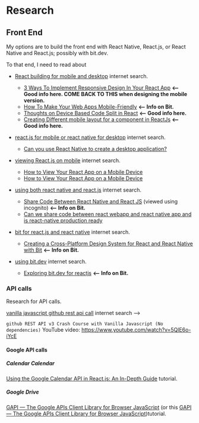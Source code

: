 # Research

## Front End

My options are to build the front end with React Native, React.js, or React Native and React.js; possibly with bit.dev.

To that end, I need to read about

- [React building for mobile and desktop](https://www.google.com/search?q=React+building+for+mobile+and+desktop&sxsrf=AJOqlzWPI1LoZidS94Vm5DwvDk4EVpc9NA%3A1673555090411&ei=kmzAY5XZGKHZ5NoPysqxuA4&ved=0ahUKEwiV6rPF7sL8AhWhLFkFHUplDOcQ4dUDCBA&uact=5&oq=React+building+for+mobile+and+desktop&gs_lcp=Cgxnd3Mtd2l6LXNlcnAQAzIECCMQJzoKCAAQRxDWBBCwAzoHCCMQsAIQJ0oECEEYAEoECEYYAFD2scUGWOO3xQZgwcbFBmgCcAF4AIABxwGIAf4CkgEDMC4ymAEAoAEByAEIwAEB&sclient=gws-wiz-serp) internet search.

  - [3 Ways To Implement Responsive Design In Your React App](https://itnext.io/3-ways-to-implement-responsive-design-in-your-react-app-bcb6ee7eb424) **<-- Good info here. COME BACK TO THIS when designing the mobile version.**
  - [How To Make Your Web Apps Mobile-Friendly](https://blog.bitsrc.io/how-to-make-your-web-apps-mobile-friendly-85bad8736dbf) **<-- Info on Bit.**
  - [Thoughts on Device Based Code Split in React](https://webup.org/blog/react-device-based-code-split/) **<-- Good info here.**
  - [Creating Different mobile layout for a component in ReactJs](https://stackoverflow.com/questions/41478875/creating-different-mobile-layout-for-a-component-in-reactjs) **<-- Good info here.**

- [react.js for mobile or react native for desktop](https://www.google.com/search?q=react.js+for+mobile+or+react+native+for+desktop&oq=react.js+for+mobile+or+react+native+for+desktop&aqs=chrome..69i57.11625j0j7&sourceid=chrome&ie=UTF-8) internet search.

  - [Can you use React Native to create a desktop application?](https://stackoverflow.com/questions/48152008/can-you-use-react-native-to-create-a-desktop-application)

- [viewing React.js on mobile](https://www.google.com/search?q=viewing+React.js+on+mobile&sxsrf=AJOqlzVFR53tJhzCZl77oBA4Gmr3ZkG7lQ%3A1673554818842&ei=gmvAY-eCM8Tn5NoPwIycuA8&ved=0ahUKEwjny_TD7cL8AhXEM1kFHUAGB_cQ4dUDCBA&uact=5&oq=viewing+React.js+on+mobile&gs_lcp=Cgxnd3Mtd2l6LXNlcnAQAzIFCAAQogQyBQgAEKIEMgUIABCiBDIFCAAQogQ6CggAEEcQ1gQQsAM6CAghEKABEMMESgQIQRgASgQIRhgAUP0RWNQcYJ4laAFwAXgAgAHvAYgBlQiSAQUwLjEuNJgBAKABAcgBCMABAQ&sclient=gws-wiz-serp) internet search.

  - [How to View Your React App on a Mobile Device](https://javascript.plainenglish.io/how-to-view-your-react-app-on-a-mobile-device-697e248afddd)
  - [How to View Your React App on a Mobile Device](https://plainenglish.io/blog/how-to-view-your-react-app-on-a-mobile-device-697e248afddd)

- [using both react native and react.js](https://www.google.com/search?q=using+both+react+native+and+react.js&oq=using+both+react+native+and+react.js&aqs=chrome..69i57.5645j0j7&sourceid=chrome&ie=UTF-8) internet search.

  - [Share Code Between React Native and React JS](https://blog.bitsrc.io/learn-to-share-code-between-react-native-and-react-js-14065ce5b0c3) (viewed using incognito) **<-- Info on Bit.**
  - [Can we share code between react webapp and react native app and is react-native production ready](https://stackoverflow.com/questions/43869727/can-we-share-code-between-react-webapp-and-react-native-app-and-is-react-native)

- [bit for react.js and react native](https://www.google.com/search?q=bit+for+react.js+and+react+native&sxsrf=AJOqlzUjls_D7bBtCJsE-YmeRsoaOPnrqQ%3A1673556046878&ei=TnDAY5uTNZOv5NoPwouGwAU&ved=0ahUKEwib8r2N8sL8AhWTF1kFHcKFAVgQ4dUDCBA&uact=5&oq=bit+for+react.js+and+react+native&gs_lcp=Cgxnd3Mtd2l6LXNlcnAQAzIFCAAQogQyBQgAEKIEMgUIABCiBDIFCAAQogQyBQgAEKIEOgoIABBHENYEELADSgQIQRgASgQIRhgAUJkGWIIIYNMLaAFwAXgAgAGIAogB3QWSAQMyLTOYAQCgAQHIAQjAAQE&sclient=gws-wiz-serp) internet search.

  - [Creating a Cross-Platform Design System for React and React Native with Bit](https://bit.dev/blog/creating-a-cross-platform-design-system-for-react-and-react-native-with-bit-l7i3qgmw/) **<-- Info on Bit.**

- [using bit.dev](https://www.google.com/search?q=using+bit.dev&sxsrf=AJOqlzW0hsx2U9VFiB-UWF_1x0lumYrpSQ%3A1673555877505&ei=pW_AY4y7HvCu5NoPsPe0-Ag&ved=0ahUKEwjMody88cL8AhVwF1kFHbA7DY8Q4dUDCBA&uact=5&oq=using+bit.dev&gs_lcp=Cgxnd3Mtd2l6LXNlcnAQAzIJCAAQFhAeEPEEMgUIABCGAzIFCAAQhgMyBQgAEIYDOgoIABBHENYEELADOgUIABCABDoGCAAQFhAeOggIABAWEB4QDzoFCCEQoAFKBAhBGABKBAhGGABQzgpYiB1g5h5oA3ABeACAAeACiAGzDJIBBzAuMS40LjGYAQCgAQHIAQjAAQE&sclient=gws-wiz-serp) internet search.
  - [Exploring bit.dev for reactjs](https://medium.com/@manishiitg/exploring-bit-dev-for-reactjs-d931f4b75549) **<-- Info on Bit.**

### API calls

Research for API calls.

[vanilla javascript github rest api call](https://www.google.com/search?q=vanilla+javascript+github+rest+api+call&sxsrf=AJOqlzVnO3P6PqpEdbG3JIsvDM3k_pZBPg%3A1679264010701&ei=CokXZJy1Kp-3qtsP09ya8Ag&ved=0ahUKEwic4t32gen9AhWfm2oFHVOuBo4Q4dUDCBA&uact=5&oq=vanilla+javascript+github+rest+api+call&gs_lcp=Cgxnd3Mtd2l6LXNlcnAQAzIFCAAQogQ6CggAEEcQ1gQQsANKBAhBGABQhAJYoARgwAZoAnABeACAAdIBiAHpBJIBBTAuMy4xmAEAoAEByAEIwAEB&sclient=gws-wiz-serp) internet search -->

`github REST API v3 Crash Course with Vanilla Javascript (No dependencies)` YouTube video:
https://www.youtube.com/watch?v=5QlE6o-iYcE

#### Google API calls

##### Calendar Calendar

[Using the Google Calendar API in React.js: An In-Depth Guide](https://stateful.com/blog/google-calendar-react) tutorial.

##### Google Drive

[GAPI — The Google APIs Client Library for Browser JavaScript](https://medium.com/google-cloud/gapi-the-google-apis-client-library-for-browser-javascript-5896b12dbbd5#:~:text=GAPI%20is%20Google's%20client%20library,easily%20connecting%20with%20Google%20APIs.)
(or this [GAPI — The Google APIs Client Library for Browser JavaScript](https://medium.com/google-cloud/gapi-the-google-apis-client-library-for-browser-javascript-5896b12dbbd5))tutorial.
